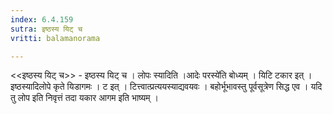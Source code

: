 ```yaml
---
index: 6.4.159
sutra: इष्ठस्य यिट् च
vritti: balamanorama

---
```

<<इष्ठस्य यिट् च>> - इष्ठस्य यिट् च । लोपः स्यादिति ।आदेः परस्ये॑ति बोध्यम् । यिटि टकार इत् । इष्ठस्यादिलोपे कृते यिडागमः । ट इत् । टित्त्वात्प्रत्ययस्याद्यवयवः । बहोर्भूभावस्तु पूर्वसूत्रेण सिद्ध एव । यदि तु लोप इति निवृत्तं तदा यकार आगम इति भाष्यम् । 
